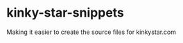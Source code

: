 kinky-star-snippets
===================
Making it easier to create the source files for kinkystar.com
